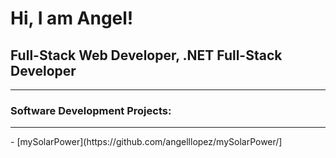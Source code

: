 <h1>Hi, I am Angel!</h1>
<h2>Full-Stack Web Developer, .NET Full-Stack Developer</h2>
<hr />
<h3>Software Development Projects:</h3>
<hr />
- [mySolarPower](https://github.com/angelllopez/mySolarPower/]



